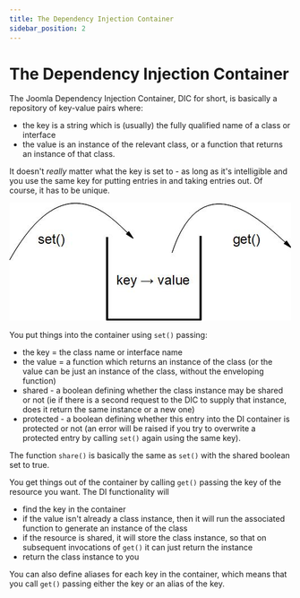 ```yaml
---
title: The Dependency Injection Container
sidebar_position: 2
---
```


The Dependency Injection Container
==================================

The Joomla Dependency Injection Container, DIC for short, is basically a repository of key-value pairs where: 
- the key is a string which is (usually) the fully qualified name of a class or interface 
- the value is an instance of the relevant class, or a function that returns an instance of that class.

It doesn't *really* matter what the key is set to - as long as it's intelligible and you use the same key for putting entries in and taking entries out. Of course, it has to be unique.

![DIC](_assets/dic.jpg "DIC")

You put things into the container using `set()` passing: 
- the key = the class name or interface name
- the value = a function which returns an instance of the class (or the value can be just an instance of the class, without the enveloping function)
- shared - a boolean defining whether the class instance may be shared or not (ie if there is a second request to the DIC to supply that instance, does it return the same instance or a new one)
- protected - a boolean defining whether this entry into the DI container is protected or not (an error will be raised if you try to overwrite a protected entry by calling `set()` again using the same key).

The function `share()` is basically the same as `set()` with the shared boolean set to true. 

You get things out of the container by calling `get()` passing the key of the resource you want. The DI functionality will 
- find the key in the container 
- if the value isn't already a class instance, then it will run the associated function to generate an instance of the class 
- if the resource is shared, it will store the class instance, so that on subsequent invocations of `get()` it can just return the instance 
- return the class instance to you

You can also define aliases for each key in the container, which means that you call `get()` passing either the key or an alias of the key. 